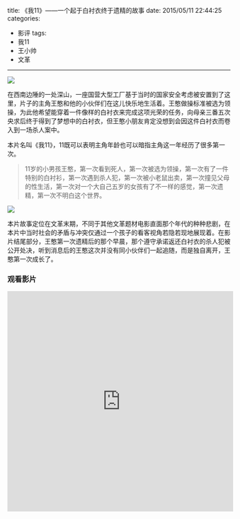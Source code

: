 title: 《我11》——一个起于白衬衣终于遗精的故事
date: 2015/05/11 22:44:25
categories:
- 影评
tags:
- 我11
- 王小帅
- 文革

---
![](http://covertness.qiniudn.com/wo11_p1225989697.jpg)

<!-- more -->

在西南边陲的一处深山，一座国营大型工厂基于当时的国家安全考虑被安置到了这里，片子的主角王憨和他的小伙伴们在这儿快乐地生活着。王憨做操标准被选为领操，为此他希望能穿着一件像样的白衬衣来完成这项光荣的任务，向母亲三番五次央求后终于得到了梦想中的白衬衣，但王憨小朋友肯定没想到会因这件白衬衣而卷入到一场杀人案中。

本片名叫《我11》，11既可以表明主角年龄也可以暗指主角这一年经历了很多第一次。
> 11岁的小男孩王憨，第一次看到死人，第一次被选为领操，第一次有了一件特别的白衬衫，第一次遇到杀人犯，第一次被小老鼠出卖，第一次撞见父母的性生活，第一次对一个大自己五岁的女孩有了不一样的感觉，第一次遗精，第一次不明白这个世界。

![](http://covertness.qiniudn.com/wo11_p1996537973.jpg)

本片故事定位在文革末期，不同于其他文革题材电影直面那个年代的种种悲剧，在本片中当时社会的矛盾与冲突仅通过一个孩子的看客视角若隐若现地展现着。在影片结尾部分，王憨第一次遗精后的那个早晨，那个遵守承诺返还白衬衣的杀人犯被公开处决，听到消息后的王憨这次并没有同小伙伴们一起追随，而是独自离开，王憨第一次成长了。

### 观看影片
<iframe height=498 width=510 src="http://player.youku.com/embed/XNDYwODY5NTM2" frameborder=0 allowfullscreen></iframe>